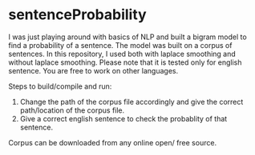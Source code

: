 # sentenceProbability
I was just playing around with basics of NLP and built a bigram model to find a probability of a sentence. The model was built on a corpus of sentences. In this repository, I used both with laplace smoothing and without laplace smoothing.
Please note that it is tested only for english sentence. You are free to work on other languages.

Steps to build/compile and run:

1) Change the path of the corpus file accordingly and give the correct path/location of the corpus file.
2) Give a correct english sentence to check the probablity of that sentence.

Corpus can be downloaded from any online open/ free source.
